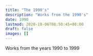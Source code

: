 ```yaml
---
title: "The 1990's"
description: "Works from the 1990's"
date: 1990
lastmod: 2020-10-06T08:50:45+00:00
draft: false
images: []
---
```


Works from the years 1990 to 1999

